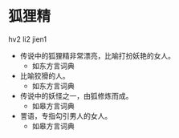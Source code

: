 # 狐狸精
hv2 li2 jien1
+ 传说中的狐狸精非常漂亮，比喻打扮妖艳的女人。
  * 如东方言词典
+ 比喻狡猾的人。
  * 如东方言词典
+ 传说中的妖怪之一，由狐修炼而成。
  * 如皋方言词典
+ 詈语，专指勾引男人的女人。
  * 如皋方言词典
